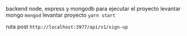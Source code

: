 backend node, express y mongodb
para ejecutar el proyecto levantar mongo
`mongod`
levantar proyecto
`yarn start`

ruta post
`http://localhost:3977/api/v1/sign-up`